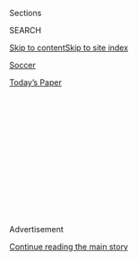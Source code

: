 <div id="app">

<div>

<div>

<div>

<div class="NYTAppHideMasthead css-1q2w90k e1suatyy0">

<div class="section css-ui9rw0 e1suatyy2">

<div class="css-eph4ug er09x8g0">

<div class="css-6n7j50">

</div>

<span class="css-1dv1kvn">Sections</span>

<div class="css-10488qs">

<span class="css-1dv1kvn">SEARCH</span>

</div>

[Skip to content](#site-content)[Skip to site
index](#site-index)

</div>

<div id="masthead-section-label" class="css-1wr3we4 eaxe0e00">

[Soccer](https://www.nytimes.com/section/sports/soccer)

</div>

<div class="css-10698na e1huz5gh0">

</div>

</div>

<div id="masthead-bar-one" class="section hasLinks css-15hmgas e1csuq9d3">

<div class="css-uqyvli e1csuq9d0">

</div>

<div class="css-1uqjmks e1csuq9d1">

</div>

<div class="css-9e9ivx">

[](https://myaccount.nytimes.com/auth/login?response_type=cookie&client_id=vi)

</div>

<div class="css-1bvtpon e1csuq9d2">

[Today’s
Paper](https://www.nytimes.com/section/todayspaper)

</div>

</div>

</div>

</div>

<div data-aria-hidden="false">

<div id="site-content" data-role="main">

<div>

<div class="css-1aor85t" style="opacity:0.000000001;z-index:-1;visibility:hidden">

<div class="css-1hqnpie">

<div class="css-epjblv">

<span class="css-17xtcya">[Soccer](/section/sports/soccer)</span><span class="css-x15j1o">|</span><span class="css-fwqvlz">FIFA
President Gianni Infantino Faces Criminal
Investigation</span>

</div>

<div class="css-k008qs">

<div class="css-1iwv8en">

<span class="css-18z7m18"></span>

<div>

</div>

</div>

<span class="css-1n6z4y">https://nyti.ms/3geLu3r</span>

<div class="css-1705lsu">

<div class="css-4xjgmj">

<div class="css-4skfbu" data-role="toolbar" data-aria-label="Social Media Share buttons, Save button, and Comments Panel with current comment count" data-testid="share-tools">

  - 
  - 
  - 
  - 
    
    <div class="css-6n7j50">
    
    </div>

  - 

</div>

</div>

</div>

</div>

</div>

</div>

<div id="NYT_TOP_BANNER_REGION" class="css-13pd83m">

</div>

<div id="top-wrapper" class="css-1sy8kpn">

<div id="top-slug" class="css-l9onyx">

Advertisement

</div>

[Continue reading the main
story](#after-top)

<div class="ad top-wrapper" style="text-align:center;height:100%;display:block;min-height:250px">

<div id="top" class="place-ad" data-position="top" data-size-key="top">

</div>

</div>

<div id="after-top">

</div>

</div>

<div>

<div id="sponsor-wrapper" class="css-1hyfx7x">

<div id="sponsor-slug" class="css-19vbshk">

Supported by

</div>

[Continue reading the main
story](#after-sponsor)

<div id="sponsor" class="ad sponsor-wrapper" style="text-align:center;height:100%;display:block">

</div>

<div id="after-sponsor">

</div>

</div>

<div class="css-186x18t">

</div>

<div class="css-1vkm6nb ehdk2mb0">

# FIFA President Gianni Infantino Faces Criminal Investigation

</div>

A new inquiry takes aim at undisclosed meetings with a Swiss official
leading investigations into soccer corruption.

<div class="css-79elbk" data-testid="photoviewer-wrapper">

<div class="css-z3e15g" data-testid="photoviewer-wrapper-hidden">

</div>

<div class="css-1a48zt4 ehw59r15" data-testid="photoviewer-children">

![<span class="css-16f3y1r e13ogyst0" data-aria-hidden="true">Gianni
Infantino was elected president of FIFA in 2016, after a corruption
scandal led to the removal of the organization’s senior
leadership.</span><span class="css-cnj6d5 e1z0qqy90" itemprop="copyrightHolder"><span class="css-1ly73wi e1tej78p0">Credit...</span><span><span>Fabrice
Coffrini/Agence France-Presse — Getty
Images</span></span></span>](https://static01.nyt.com/images/2020/07/30/sports/30fifa1/merlin_171965208_18dd7869-3444-4ed7-bd40-2d738c33e827-articleLarge.jpg?quality=75&auto=webp&disable=upscale)

</div>

</div>

<div class="css-18e8msd">

<div class="css-vp77d3 epjyd6m0">

<div class="css-1baulvz">

By [<span class="css-1baulvz last-byline" itemprop="name">Tariq
Panja</span>](https://www.nytimes.com/by/tariq-panja)

</div>

</div>

  - 
    
    <div class="css-ld3wwf e16638kd2">
    
    July 30,
    2020
    
    </div>

  - 
    
    <div class="css-4xjgmj">
    
    <div class="css-d8bdto" data-role="toolbar" data-aria-label="Social Media Share buttons, Save button, and Comments Panel with current comment count" data-testid="share-tools">
    
      - 
      - 
      - 
      - 
        
        <div class="css-6n7j50">
        
        </div>
    
      - 
    
    </div>
    
    </div>

</div>

</div>

<div class="section meteredContent css-1r7ky0e" name="articleBody" itemprop="articleBody">

<div class="css-1fanzo5 StoryBodyCompanionColumn">

<div class="css-53u6y8">

A federal prosecutor in Switzerland said on Thursday that he had opened
a criminal investigation into Gianni Infantino, the president of FIFA,
after concluding that there were “indications of criminal conduct” in
meetings between Infantino and an official overseeing an investigation
into soccer corruption.

The investigation follows the resignation last week of Switzerland’s
attorney general, Michael Lauber, who stepped down after a federal court
upheld allegations that he had lied about meeting with Infantino. Lauber
had been overseeing an investigation of the 2015 corruption scandal that
led to criminal indictments against some of the top leaders at FIFA,
soccer’s Switzerland-based world governing body. The scandal led to the
ouster of most of FIFA’s senior leadership, and paved the way for
Infantino’s victory in [a special presidential
election](https://www.nytimes.com/2016/02/27/sports/soccer/gianni-infantino-is-elected-fifa-president.html)
a year later.

The federal prosecutor, Stefan Keller, announced the new investigation
after reviewing two complaints made against Infantino, Lauber and
Rinaldo Arnold, a regional prosecutor and a childhood friend of
Infantino’s who had helped arrange meetings between the FIFA president
and the attorney general. Arnold is also under investigation, Keller’s
office said. Prosecutors called for Lauber’s immunity to be lifted so he
could be investigated, too.

In a statement, Keller said the allegations in two new complaints
against Infantino, Lauber and Arnold center on the abuse of public
office, breach of official secrecy, assisting offenders and incitement
to break the law.

</div>

</div>

<div class="css-1fanzo5 StoryBodyCompanionColumn">

<div class="css-53u6y8">

The announcement is the latest legal complication for Infantino and
Lauber, the attorney general, since details of their meetings emerged
more than a year ago. They first came to light after a leak of emails by
the Football Leaks platform, and became subject to more scrutiny when
both men failed to remember what had been discussed at a meeting at a
hotel in 2017, the third the pair had held in 15 months.

“On the basis of general life experience, such a case of collective
amnesia is an aberration,” was the conclusion in the [federal court
ruling](https://www.bvger.ch/bvger/fr/home/medias/medienmitteilungen-2020/lauber.html)
that largely upheld an earlier censure of Lauber.

Infantino has pushed back against the allegations, which have been the
focus of intense news media interest in his native Switzerland and in
Germany. In a statement on Thursday, Infantino pledged to continue to
assist the Swiss investigations into FIFA.

“People remember well where FIFA was as an institution back in 2015, and
how substantial judicial intervention was actually required to help
restore the credibility of the organization,” Infantino said. “As
president of FIFA, it has been my aim from Day One, and it remains my
aim, to assist the authorities with investigating past wrongdoings at
FIFA.”

But FIFA’s statement also pointedly rejected any implication of
wrongdoing. “To meet with the Attorney General of Switzerland is
perfectly legitimate and it’s perfectly legal,” Infantino said last
week. “It’s no violation of anything.”

</div>

</div>

<div class="css-1fanzo5 StoryBodyCompanionColumn">

<div class="css-53u6y8">

When he resigned, Lauber insisted he had been truthful at all times, but
he said his position had become untenable. “The fact that I am not
believed as the attorney general is detrimental to the federal
prosecution office,” he said.

Keller, the federal prosecutor, was appointed in July after the receipt
of anonymous criminal complaints that Infantino described as “quite
absurd.”

The speed of the proceedings against Infantino is in stark contrast with
the plodding pace of previous Swiss soccer investigations, including the
one started after a 2014 complaint by FIFA about suspected money
laundering in the 2018 and 2022 World Cup bidding campaigns.

Since then, a number of other cases have been opened, but none have
concluded with a conviction. The only criminal trial, against a group of
former German soccer officials, collapsed because it had surpassed a
statute of limitations.

Lauber held a news conference after the details of the first two
meetings with Infantino were revealed by Football Leaks. He claimed they
were justified because of the longstanding investigation into the soccer
body, though he recused himself from the FIFA case anyway. A third
meeting came to light only after further revelations by the news media.

That disclosure prompted an inquiry into Lauber’s conduct by a
supervisory body. In March, it punished him by cutting his salary by 8
percent. Lauber then hired the same lawyer as the former FIFA president
Sepp Blatter, who is facing a separate criminal investigation, to mount
an appeal.

That panel restored some of the salary reduction, but it also issued
scathing comments about his conduct in its final ruling.

</div>

</div>

<div class="css-1fanzo5 StoryBodyCompanionColumn">

<div class="css-53u6y8">

Lauber, the panel said, had “intentionally made a false statement” to
the supervisory body “and knowingly concealed the third meeting with
FIFA president Infantino.”

The investigation is a new blow for FIFA, which has tried to turn the
corner on the corruption scandal by instituting governance reforms under
Infantino.

Infantino, a former official at European soccer’s governing body, UEFA,
has often claimed the days of cronyism and corruption are now behind the
organization. But accusations of wrongdoing against senior officials
have continued. A day after Infantino had told the FIFA Congress in
Paris last year that the days of scandal were over, one of his vice
presidents, the head of African soccer, [was arrested and
questioned](https://www.nytimes.com/2019/06/06/sports/fifa-ahmad-ahmad.html)
by French financial prosecutors.

A separate FIFA ethics probe into the official, Ahmad Ahmad, has yet to
come to a conclusion even though the case has been with its
investigators for more than a year.

</div>

</div>

<div>

</div>

</div>

<div>

</div>

<div>

</div>

<div>

</div>

<div>

<div id="bottom-wrapper" class="css-1ede5it">

<div id="bottom-slug" class="css-l9onyx">

Advertisement

</div>

[Continue reading the main
story](#after-bottom)

<div id="bottom" class="ad bottom-wrapper" style="text-align:center;height:100%;display:block;min-height:90px">

</div>

<div id="after-bottom">

</div>

</div>

</div>

</div>

</div>

## Site Index

<div>

</div>

## Site Information Navigation

  - [© <span>2020</span> <span>The New York Times
    Company</span>](https://help.nytimes.com/hc/en-us/articles/115014792127-Copyright-notice)

<!-- end list -->

  - [NYTCo](https://www.nytco.com/)
  - [Contact
    Us](https://help.nytimes.com/hc/en-us/articles/115015385887-Contact-Us)
  - [Work with us](https://www.nytco.com/careers/)
  - [Advertise](https://nytmediakit.com/)
  - [T Brand Studio](http://www.tbrandstudio.com/)
  - [Your Ad
    Choices](https://www.nytimes.com/privacy/cookie-policy#how-do-i-manage-trackers)
  - [Privacy](https://www.nytimes.com/privacy)
  - [Terms of
    Service](https://help.nytimes.com/hc/en-us/articles/115014893428-Terms-of-service)
  - [Terms of
    Sale](https://help.nytimes.com/hc/en-us/articles/115014893968-Terms-of-sale)
  - [Site
    Map](https://spiderbites.nytimes.com)
  - [Help](https://help.nytimes.com/hc/en-us)
  - [Subscriptions](https://www.nytimes.com/subscription?campaignId=37WXW)

</div>

</div>

</div>

</div>

